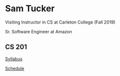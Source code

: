 # Sam Tucker

Visiting Instructor in CS at Carleton College (Fall 2019)

Sr. Software Engineer at Amazon

## CS 201
[Syllabus](CS201/Syllabus)

[Schedule](CS201/Schedule)
